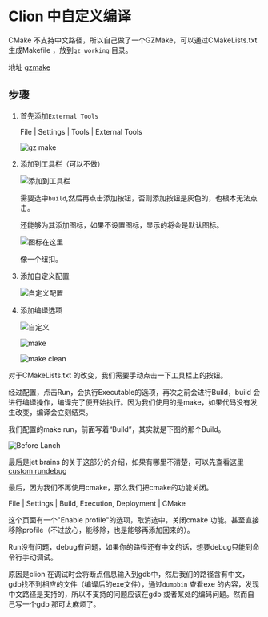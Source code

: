 # Clion 中自定义编译

CMake 不支持中文路径，所以自己做了一个GZMake，可以通过CMakeLists.txt 生成Makefile ，放到`gz_working` 目录。

地址 [gzmake](https://github.com/storytellerF/GZMake)

## 步骤

1. 首先添加`External Tools`

    File | Settings | Tools | External Tools

    ![gz make](https://upload-images.jianshu.io/upload_images/10647432-48aee387c1d6ce84.png?imageMogr2/auto-orient/strip%7CimageView2/2/w/1240)

2. 添加到工具栏（可以不做）

    ![添加到工具栏](https://upload-images.jianshu.io/upload_images/10647432-36341d76d7f2c92e.png?imageMogr2/auto-orient/strip%7CimageView2/2/w/1240)

    需要选中`build`,然后再点击添加按钮，否则添加按钮是灰色的，也根本无法点击。

    还能够为其添加图标，如果不设置图标，显示的将会是默认图标。

    ![图标在这里](https://upload-images.jianshu.io/upload_images/10647432-fa5df1ebb54d1076.png?imageMogr2/auto-orient/strip%7CimageView2/2/w/1240)

    像一个纽扣。

3. 添加自定义配置

    ![自定义配置](https://upload-images.jianshu.io/upload_images/10647432-acd0519383c24681.png?imageMogr2/auto-orient/strip%7CimageView2/2/w/1240)

4. 添加编译选项

    ![自定义](https://upload-images.jianshu.io/upload_images/10647432-343778d9bd347067.png?imageMogr2/auto-orient/strip%7CimageView2/2/w/1240)

    ![make](https://upload-images.jianshu.io/upload_images/10647432-d8200b05fce7a95f.png?imageMogr2/auto-orient/strip%7CimageView2/2/w/1240)

    ![make clean](https://upload-images.jianshu.io/upload_images/10647432-50c61eaf02cac26a.png?imageMogr2/auto-orient/strip%7CimageView2/2/w/1240)

对于CMakeLists.txt 的改变，我们需要手动点击一下工具栏上的按钮。

经过配置，点击Run，会执行Executable的选项，再次之前会进行Build，build 会进行编译操作，编译完了便开始执行。因为我们使用的是make，如果代码没有发生改变，编译会立刻结束。

我们配置的make run，前面写着“Build”，其实就是下图的那个Build。

![Before Lanch](https://upload-images.jianshu.io/upload_images/10647432-6cae9f3487e05512.png?imageMogr2/auto-orient/strip%7CimageView2/2/w/1240)

最后是jet brains 的关于这部分的介绍，如果有哪里不清楚，可以先查看这里[custom rundebug](https://www.jetbrains.com/help/clion/custom-build-targets.html#custom-rundebug)

最后，因为我们不再使用cmake，那么我们把cmake的功能关闭。

File | Settings | Build, Execution, Deployment | CMake

这个页面有一个"Enable profile"的选项，取消选中，关闭cmake 功能。甚至直接移除profile（不过放心，能移除，也是能够再添加回来的）。

Run没有问题，debug有问题，如果你的路径还有中文的话，想要debug只能到命令行手动调试。

原因是clion 在调试时会将断点信息输入到gdb中，然后我们的路径含有中文，gdb找不到相应的文件（编译后的exe文件），通过`dumpbin` 查看exe 的内容，发现中文路径是支持的，所以不支持的问题应该在gdb 或者某处的编码问题。然而自己写一个gdb 那可太麻烦了。
